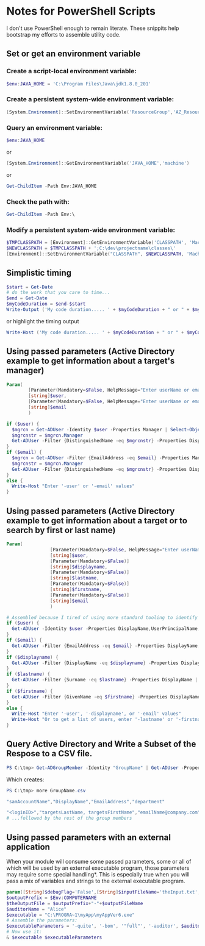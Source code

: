 # Notes for PowerShell Scripts

I don't use PowerShell enough to remain literate.  These snippits help bootstrap my efforts to assemble utility code.  




## Set or get an environment variable  

### Create a script-local environment variable:  
```powershell
$env:JAVA_HOME = 'C:\Program Files\Java\jdk1.8.0_201'  
```

### Create a persistent system-wide environment variable:  
```powershell
[System.Environment]::SetEnvironmentVariable('ResourceGroup','AZ_Resource_Group')
```

### Query an environment variable:  
```powershell
$env:JAVA_HOME  
```
or  
```powershell
[System.Environment]::GetEnvironmentVariable('JAVA_HOME','machine')  
```
or
```powershell
Get-ChildItem -Path Env:JAVA_HOME  
```

### Check the path with:  
```powershell
Get-ChildItem -Path Env:\  
```

### Modify a persistent system-wide environment variable:  
```powershell
$TMPCLASSPATH = [Environment]::GetEnvironmentVariable('CLASSPATH', 'Machine')  
$NEWCLASSPATH = $TMPCLASSPATH + ';C:\dev\projectname\classes\'  
[Environment]::SetEnvironmentVariable("CLASSPATH", $NEWCLASSPATH, 'Machine')  
```

## Simplistic timing  
```powershell
$start = Get-Date  
# do the work that you care to time...  
$end = Get-Date  
$myCodeDuration = $end-$start  
Write-Output ('My code duration..... ' + $myCodeDuration + " or " + $myCodeDuration.TotalSeconds)  
```
or highlight the timing output
```powershell
Write-Host ('My code duration..... ' + $myCodeDuration + " or " + $myCodeDuration.TotalSeconds) -foregroundcolor DarkBlue -backgroundcolor Yellow  
```

## Using passed parameters (Active Directory example to get information about a target's manager)  
```powershell
Param(
        [Parameter(Mandatory=$False, HelpMessage="Enter userName or emailAddress values")]
        [string]$user,
        [Parameter(Mandatory=$False, HelpMessage="Enter userName or emailAddress values")]
        [string]$email
        )

if ($user) {
  $mgrcn = Get-ADUser -Identity $user -Properties Manager | Select-Object -Property Manager
  $mgrcnstr = $mgrcn.Manager
  Get-ADUser -Filter {DistinguishedName -eq $mgrcnstr} -Properties DisplayName,UserPrincipalName,whenCreated,CanonicalName,City,LastLogonDate,mobile,MobilePhone,EmailAddress
}
if ($email) {
  $mgrcn = Get-ADUser -Filter {EmailAddress -eq $email} -Properties Manager | Select-Object -Property Manager
  $mgrcnstr = $mgrcn.Manager
  Get-ADUser -Filter {DistinguishedName -eq $mgrcnstr} -Properties DisplayName,UserPrincipalName,whenCreated,CanonicalName,City,LastLogonDate,mobile,MobilePhone,EmailAddress
}
else {
  Write-Host "Enter '-user' or '-email' values"
}
```


## Using passed parameters (Active Directory example to get information about a target or to search by first or last name)  
```powershell
Param(
                [Parameter(Mandatory=$False, HelpMessage="Enter userName, displayname, firstname, lastNam or emailAddress values")]
                [string]$user,
                [Parameter(Mandatory=$False)]
                [string]$displayname,
                [Parameter(Mandatory=$False)]
                [string]$lastname,
                [Parameter(Mandatory=$False)]
                [string]$firstname,
                [Parameter(Mandatory=$False)]
                [string]$email
                )

# Assembled because I tired of using more standard tooling to identify user details.
if ($user) {
  Get-ADUser -Identity $user -Properties DisplayName,UserPrincipalName,whenCreated,CanonicalName,City,LastLogonDate,PasswordLastSet,mobile,MobilePhone,telephoneNumber,EmailAddress,physicalDeliveryOfficeName,Surname,telephoneNumber,Title,StreetAddress,Manager
}
if ($email) {
  Get-ADUser -Filter {EmailAddress -eq $email} -Properties DisplayName,UserPrincipalName,whenCreated,CanonicalName,City,LastLogonDate,PasswordLastSet,mobile,MobilePhone,telephoneNumber,EmailAddress,physicalDeliveryOfficeName,Surname,telephoneNumber,Title,StreetAddress,Manager
}
if ($displayname) {
  Get-ADUser -Filter {DisplayName -eq $displayname} -Properties DisplayName,UserPrincipalName,whenCreated,CanonicalName,City,LastLogonDate,PasswordLastSet,mobile,MobilePhone,telephoneNumber,EmailAddress,physicalDeliveryOfficeName,Surname,telephoneNumber,Title,StreetAddress,Manager
}
if ($lastname) {
  Get-ADUser -Filter {Surname -eq $lastname} -Properties DisplayName | Select-Object -Property UserPrincipalName,DisplayName,Name
}
if ($firstname) {
  Get-ADUser -Filter {GivenName -eq $firstname} -Properties DisplayName | Select-Object -Property UserPrincipalName,DisplayName,Name
}
else {
  Write-Host "Enter '-user', '-displayname', or '-email' values"
  Write-Host "Or to get a list of users, enter '-lastname' or '-firstname' to return better lookup options"
}
```


## Query Active Directory and Write a Subset of the Respose to a CSV file.  

```powershell  
PS C:\tmp> Get-ADGroupMember -Identity "GroupName" | Get-ADUser -Properties Displayname,Title,EmailAddress,department | Select samAccountName,DisplayName,EmailAddress,department | Export-csv -path C:\tmp\GroupName.csv -NoTypeInformation
```
Which creates:
```powershell  
PS C:\tmp> more GroupName.csv

"samAccountName","DisplayName","EmailAddress","department"

"<loginID>","targetsLastName, targetsFirstName","emailName@company.com","Development"
# ...followed by the rest of the group members
```


## Using passed parameters with an external application  
When your module will consume some passed parameters, some or all of which will be used by an external executable program, those parameters may require some special handling*.  This is especially true when you will pass a mix of variables and strings to the external executable program.  
```powershell
param([String]$debugFlag='False',[String]$inputFileName='theInput.txt',[String]$outputFileName='theOutput.txt')  
$outputPrefix = $Env:COMPUTERNAME  
$theOutputFile = $outputPrefix+"-"+$outputFileName  
$auditorName = "Alice"  
$executable = "C:\PROGRA~1\myApp\myAppVer6.exe"  
# Assemble the parameters:  
$executableParameters = '-quite', '-bom', '"full"', '-auditor', $auditorName, '-debug', $debugFlag, '-inFile', $inputFileName, '-reportName', $theOutputFile  
# Now use it:  
& $executable $executableParameters  
```
